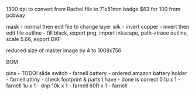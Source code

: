 1300 dpi to convert from Rachel file to 71x51mm badge
$63 for 100 from pcbway

mask - normal then edit file to change layer
silk - invert
copper - invert then edit file
outline - fill black, export png, import inkscape, path->trace outline, scale 5.66, export DXF

reduced size of master image by 4 to 1008x756

BOM

pins - TODO!
slide switch - farnell
battery - ordered amazon
battery holder - farnell
attiny - check footprint & parts I have - done is correct
0.1u x 1  - farnell
1u x 1 - dnp
10k x 1 - farnell
60R x 1 - farnell
